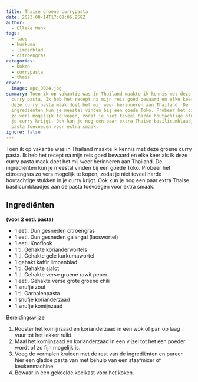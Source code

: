 ```yaml
---
title: Thaise groene currypasta
date: 2023-08-14T17:08:06.958Z
author:
  - Elleke Munk
tags:
  - laos
  - kurkuma
  - limoenblad
  - citroengras
categories:
  - koken
  - currypasta
  - thais
cover:
  image: apc_0024.jpg
summary: Toen ik op vakantie was in Thailand maakte ik kennis met deze groene
  curry pasta. Ik heb het recept na mijn reis goed bewaard en elke keer als ik
  deze curry pasta maak doet het mij weer herinneren aan Thailand. De
  ingrediënten kun je meestal vinden bij een goede Toko. Probeer het citroengras
  zo vers mogelijk te kopen, zodat je niet teveel harde houtachtige stukken in
  je curry krijgt. Ook kun je nog een paar extra Thaise basilicumblaadjes aan de
  pasta toevoegen voor extra smaak.
ignore: false
---
```

Toen ik op vakantie was in Thailand maakte ik kennis met deze groene curry pasta. Ik heb het recept na mijn reis goed bewaard en elke keer als ik deze curry pasta maak doet het mij weer herinneren aan Thailand. De ingrediënten kun je meestal vinden bij een goede Toko. Probeer het citroengras zo vers mogelijk te kopen, zodat je niet teveel harde houtachtige stukken in je curry krijgt. Ook kun je nog een paar extra Thaise basilicumblaadjes aan de pasta toevoegen voor extra smaak.

## Ingrediënten

**(voor 2 eetl. pasta)**

* 1 eetl. Dun gesneden citroengras
* 1 eetl. Dun gesneden galangal (laoswortel)
* 1 eetl. Knoflook
* 1 tl. Gehakte korianderwortels
* 1 tl. Gehakte gele kurkumawortel
* 1 gehakt kaffir limoenblad
* 1 tl. Gehakte sjalot
* 1 tl. Gehakte verse groene rawit peper
* 1 eetl. Gehakte verse grote groene chili
* 1 snufje zout
* 1 tl. Garnalenpasta
* 1 snufje korianderzaad
* 1 snufje komijnzaad

Bereidingswijze

1. Rooster het komijnzaad en korianderzaad in een wok of pan op laag vuur tot het lekker ruikt.
2. Maal het komijnzaad en korianderzaad in een vijzel tot het een poeder wordt of zo fijn mogelijk is.
3. Voeg de vermalen kruiden met de rest van de ingrediënten en pureer hier een gladde pasta van met behulp van een staafmixer of keukenmachine. 
4. Bewaar in een gekoelde koelkast voor het koken.
